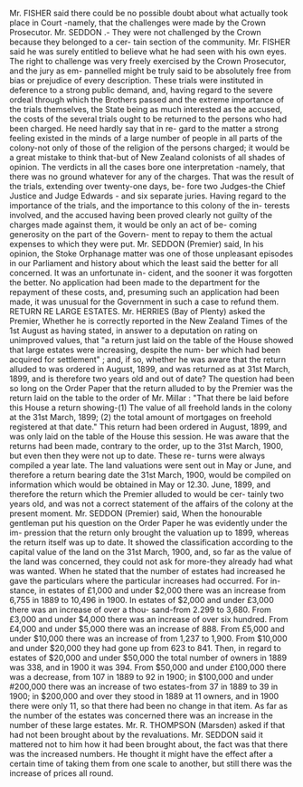 Mr. FISHER said there could be no possible doubt about what actually took place in Court -namely, that the challenges were made by the Crown Prosecutor. Mr. SEDDON .- They were not challenged by the Crown because they belonged to a cer- tain section of the community. Mr. FISHER said he was surely entitled to believe what he had seen with his own eyes. The right to challenge was very freely exercised by the Crown Prosecutor, and the jury as em- pannelled might be truly said to be absolutely free from bias or prejudice of every description. These trials were instituted in deference to a strong public demand, and, having regard to the severe ordeal through which the Brothers passed and the extreme importance of the trials themselves, the State being as much interested as the accused, the costs of the several trials ought to be returned to the persons who had been charged. He need hardly say that in re- gard to the matter a strong feeling existed in the minds of a large number of people in all parts of the colony-not only of those of the religion of the persons charged; it would be a great mistake to think that-but of New Zealand colonists of all shades of opinion. The verdicts in all the cases bore one interpretation -namely, that there was no ground whatever for any of the charges. That was the result of the trials, extending over twenty-one days, be- fore two Judges-the Chief Justice and Judge Edwards - and six separate juries. Having regard to the importance of the trials, and the importance to this colony of the in- terests involved, and the accused having been proved clearly not guilty of the charges made against them, it would be only an act of be- coming generosity on the part of the Govern- ment to repay to them the actual expenses to which they were put. Mr. SEDDON (Premier) said, In his opinion, the Stoke Orphanage matter was one of those unpleasant episodes in our Parliament and history about which the least said the better for all concerned. It was an unfortunate in- cident, and the sooner it was forgotten the better. No application had been made to the department for the repayment of these costs, and, presuming such an application had been made, it was unusual for the Government in such a case to refund them. RETURN RE LARGE ESTATES. Mr. HERRIES (Bay of Plenty) asked the Premier, Whether he is correctly reported in the New Zealand Times of the 1st August as having stated, in answer to a deputation on rating on unimproved values, that "a return just laid on the table of the House showed that large estates were increasing, despite the num- ber which had been acquired for settlement" ; and, if so, whether he was aware that the return alluded to was ordered in August, 1899, and was returned as at 31st March, 1899, and is therefore two years old and out of date? The question had been so long on the Order Paper that the return alluded to by the Premier was the return laid on the table to the order of Mr. Millar : "That there be laid before this House a return showing-(1) The value of all freehold lands in the colony at the 31st March, 1899; (2) the total amount of mortgages on freehold registered at that date." This return had been ordered in August, 1899, and was only laid on the table of the House this session. He was aware that the returns had been made, contrary to the order, up to the 31st March, 1900, but even then they were not up to date. These re- turns were always compiled a year late. The land valuations were sent out in May or June, and therefore a return bearing date the 31st March, 1900, would be compiled on information which would be obtained in May or 12.30. June, 1899, and therefore the return which the Premier alluded to would be cer- tainly two years old, and was not a correct statement of the affairs of the colony at the present moment. Mr. SEDDON (Premier) said, When the honourable gentleman put his question on the Order Paper he was evidently under the im- pression that the return only brought the valuation up to 1899, whereas the return itself was up to date. It showed the classification according to the capital value of the land on the 31st March, 1900, and, so far as the value of the land was concerned, they could not ask for more-they already had what was wanted. When he stated that the number of estates had increased he gave the particulars where the particular increases had occurred. For in- stance, in estates of £1,000 and under $2,000 there was an increase from 6,755 in 1889 to 10,496 in 1900. In estates of $2,000 and under £3,000 there was an increase of over a thou- sand-from 2.299 to 3,680. From £3,000 and under $4,000 there was an increase of over six hundred. From £4,000 and under $5,000 there was an increase of 888. From £5,000 and under $10,000 there was an increase of from 1,237 to 1,900. From $10,000 and under $20,000 they had gone up from 623 to 841. Then, in regard to estates of $20,000 and under $50,000 the total number of owners in 1889 was 338, and in 1900 it was 394. From $50,000 and under £100,000 there was a decrease, from 107 in 1889 to 92 in 1900; in $100,000 and under #200,000 there was an increase of two estates-from 37 in 1889 to 39 in 1900; in $200,000 and over they stood in 1889 at 11 owners, and in 1900 there were only 11, so that there had been no change in that item. As far as the number of the estates was concerned there was an increase in the number of these large estates. Mr. R. THOMPSON (Marsden) asked if that had not been brought about by the revaluations. Mr. SEDDON said it mattered not to him how it had been brought about, the fact was that there was the increased numbers. He thought it might have the effect after a certain time of taking them from one scale to another, but still there was the increase of prices all round. 